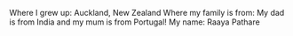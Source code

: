 Where I grew up: Auckland, New Zealand
Where my family is from: My dad is from India and my mum is from Portugal!
My name: Raaya Pathare
